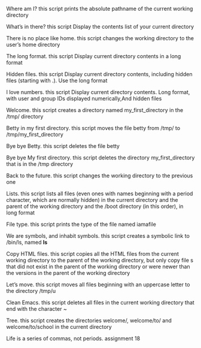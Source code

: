  Where am I? this script prints the absolute pathname of the current working directory

 What’s in there? this script Display the contents list of your current directory

 There is no place like home. this script changes the working directory to the user’s home directory

 The long format. this script Display current directory contents in a long format

 Hidden files. this script Display current directory contents, including hidden files (starting with .). Use the long format

 I love numbers. this script Display current directory contents. Long format, with user and group IDs displayed numerically,And hidden files

 Welcome. this script creates a directory named my_first_directory in the /tmp/ directory

 Betty in my first directory. this script moves the file betty from /tmp/ to /tmp/my_first_directory

 Bye bye Betty. this script deletes  the file betty

 Bye bye My first directory. this script deletes  the directory my_first_directory that is in the /tmp directory

 Back to the future. this script changes the working directory to the previous one

 Lists. this script lists all files (even ones with names beginning with a period character, which are normally hidden) in the current directory and  the parent of the working directory and the /boot directory (in this order), in long format

 File type. this script prints the type of the file named iamafile

 We are symbols, and inhabit symbols. this script creates a symbolic link to /bin/ls, named __ls__

 Copy HTML files. this script copies all the HTML files from the current working directory to the parent of the working directory, but only copy file s that did not exist in the parent of the working directory or were newer than the versions in the parent of the working directory

 Let’s move. this script moves all files beginning with an uppercase letter to the directory /tmp/u

 Clean Emacs. this script deletes all files in the current working directory that end with the character ~

 Tree. this script creates the directories welcome/, welcome/to/ and welcome/to/school in the current directory

 Life is a series of commas, not periods. assignment 18



